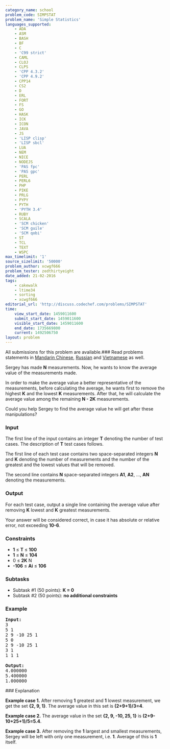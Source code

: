 ```yaml
---
category_name: school
problem_code: SIMPSTAT
problem_name: 'Simple Statistics'
languages_supported:
    - ADA
    - ASM
    - BASH
    - BF
    - C
    - 'C99 strict'
    - CAML
    - CLOJ
    - CLPS
    - 'CPP 4.3.2'
    - 'CPP 4.9.2'
    - CPP14
    - CS2
    - D
    - ERL
    - FORT
    - FS
    - GO
    - HASK
    - ICK
    - ICON
    - JAVA
    - JS
    - 'LISP clisp'
    - 'LISP sbcl'
    - LUA
    - NEM
    - NICE
    - NODEJS
    - 'PAS fpc'
    - 'PAS gpc'
    - PERL
    - PERL6
    - PHP
    - PIKE
    - PRLG
    - PYPY
    - PYTH
    - 'PYTH 3.4'
    - RUBY
    - SCALA
    - 'SCM chicken'
    - 'SCM guile'
    - 'SCM qobi'
    - ST
    - TCL
    - TEXT
    - WSPC
max_timelimit: '1'
source_sizelimit: '50000'
problem_author: xcwgf666
problem_tester: zedthirtyeight
date_added: 21-02-2016
tags:
    - cakewalk
    - ltime34
    - sorting
    - xcwgf666
editorial_url: 'http://discuss.codechef.com/problems/SIMPSTAT'
time:
    view_start_date: 1459011600
    submit_start_date: 1459011600
    visible_start_date: 1459011600
    end_date: 1735669800
    current: 1492506750
layout: problem
---
```

All submissions for this problem are available.###  Read problems statements in [Mandarin Chinese](http://www.codechef.com/download/translated/LTIME33/mandarin/SIMPSTAT.pdf), [Russian](http://www.codechef.com/download/translated/LTIME33/russian/SIMPSTAT.pdf) and [Vietnamese](http://www.codechef.com/download/translated/LTIME33/vietnamese/SIMPSTAT.pdf) as well.

Sergey has made **N** measurements. Now, he wants to know the average value of the measurements made.

In order to make the average value a better representative of the measurements, before calculating the average, he wants first to remove the highest **K** and the lowest **K** measurements. After that, he will calculate the average value among the remaining **N - 2K** measurements.

Could you help Sergey to find the average value he will get after these manipulations?

### Input

The first line of the input contains an integer **T** denoting the number of test cases. The description of **T** test cases follows.

The first line of each test case contains two space-separated integers **N** and **K** denoting the number of measurements and the number of the greatest and the lowest values that will be removed.

The second line contains **N** space-separated integers **A1**, **A2**, ..., **AN** denoting the measurements.

### Output

For each test case, output a single line containing the average value after removing **K** lowest and **K** greatest measurements.

Your answer will be considered correct, in case it has absolute or relative error, not exceeding **10-6**.

### Constraints

- **1** ≤ **T** ≤ **100**
- **1** ≤ **N** ≤ **104**
- 0 ≤ **2K** N
- **-106** ≤ **Ai** ≤ **106**

### Subtasks

- Subtask #1 (50 points): **K = 0**
- Subtask #2 (50 points): **no additional constraints**

### Example

<pre><b>Input:</b>
3
5 1
2 9 -10 25 1
5 0
2 9 -10 25 1
3 1
1 1 1

<b>Output:</b>
4.000000
5.400000
1.000000
</pre>### Explanation

**Example case 1.** After removing **1** greatest and **1** lowest measurement, we get the set **{2, 9, 1}**. The average value in this set is **(2+9+1)/3=4**.

**Example case 2.** The average value in the set **{2, 9, -10, 25, 1}** is **(2+9-10+25+1)/5=5.4**.

**Example case 3.** After removing the **1** largest and smallest measurements, Sergey will be left with only one measurement, i.e. **1**. Average of this is **1** itself.
